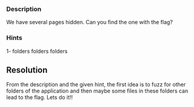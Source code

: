 ### Description
We have several pages hidden. Can you find the one with the flag?

### Hints
1- folders folders folders

## Resolution
From the description and the given hint, the first idea is to fuzz for other folders of the application and then maybe some files in these folders can lead to the flag.
Lets do it!!

